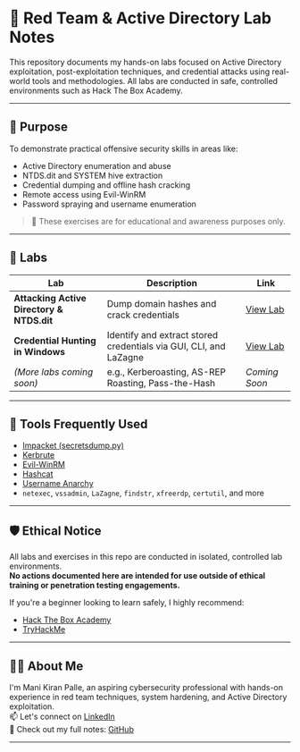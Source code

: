 # 🧠 Red Team & Active Directory Lab Notes

This repository documents my hands-on labs focused on Active Directory exploitation, post-exploitation techniques, and credential attacks using real-world tools and methodologies. All labs are conducted in safe, controlled environments such as Hack The Box Academy.

---

## 🎯 Purpose

To demonstrate practical offensive security skills in areas like:

- Active Directory enumeration and abuse
- NTDS.dit and SYSTEM hive extraction
- Credential dumping and offline hash cracking
- Remote access using Evil-WinRM
- Password spraying and username enumeration

> 📌 These exercises are for educational and awareness purposes only.

---

## 📂 Labs

| Lab | Description | Link |
|-----|-------------|------|
| **Attacking Active Directory & NTDS.dit** | Dump domain hashes and crack credentials | [View Lab](./notes/Attacking-Active-Directory-NTDS.dit.md) |
| **Credential Hunting in Windows** | Identify and extract stored credentials via GUI, CLI, and LaZagne | [View Lab](./notes/Credential-Hunting-in-Windows.md) |
| *(More labs coming soon)* | e.g., Kerberoasting, AS-REP Roasting, Pass-the-Hash | *Coming Soon* |

---

## 🧰 Tools Frequently Used

- [Impacket (secretsdump.py)](https://github.com/fortra/impacket)
- [Kerbrute](https://github.com/ropnop/kerbrute)
- [Evil-WinRM](https://github.com/Hackplayers/evil-winrm)
- [Hashcat](https://hashcat.net/hashcat/)
- [Username Anarchy](https://github.com/urbanadventurer/username-anarchy)
- `netexec`, `vssadmin`, `LaZagne`, `findstr`, `xfreerdp`, `certutil`, and more

---

## 🛡️ Ethical Notice

All labs and exercises in this repo are conducted in isolated, controlled lab environments.  
**No actions documented here are intended for use outside of ethical training or penetration testing engagements.**

If you're a beginner looking to learn safely, I highly recommend:
- [Hack The Box Academy](https://academy.hackthebox.com)
- [TryHackMe](https://tryhackme.com)

---

## 🙋‍♂️ About Me

I'm Mani Kiran Palle, an aspiring cybersecurity professional with hands-on experience in red team techniques, system hardening, and Active Directory exploitation.  
📫 Let's connect on [LinkedIn](https://www.linkedin.com/in/manikiranpalle)  
📁 Check out my full notes: [GitHub](https://github.com/manikiran237)

---

